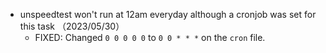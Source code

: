  - unspeedtest won't run at 12am everyday although a cronjob was set for this task （2023/05/30）
    - FIXED: Changed `0 0 0 0 0` to `0 0 * * *` on the `cron` file. 